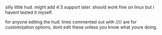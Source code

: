 silly little hud. might add 4:3 support later. should work fine on linux but i havent tested it myself.

for anyone editing the hud:
lines commented out with //// are for customization options, dont edit these unless you know what youre doing.
